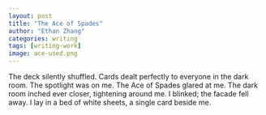 ```yaml
---
layout: post
title: "The Ace of Spades"
author: "Ethan Zhang"
categories: writing
tags: [writing-work]
image: ace-used.png
---
```


<html>
  <head>
   <title>The Ace of Spades</title>
  </head>
  <body>
  <p>The deck silently shuffled. Cards dealt perfectly to everyone in the dark room. The spotlight was on me. The Ace of Spades glared at me. The dark room inched ever closer, tightening around me. I blinked; the facade fell away. I lay in a bed of white sheets, a single card beside me.</p>